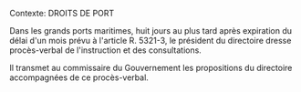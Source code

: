 Contexte: DROITS DE PORT

Dans les grands ports maritimes, huit jours au plus tard après expiration du délai d'un mois prévu à l'article R. 5321-3, le président du directoire dresse procès-verbal de l'instruction et des consultations.

Il transmet au commissaire du Gouvernement les propositions du directoire accompagnées de ce procès-verbal.